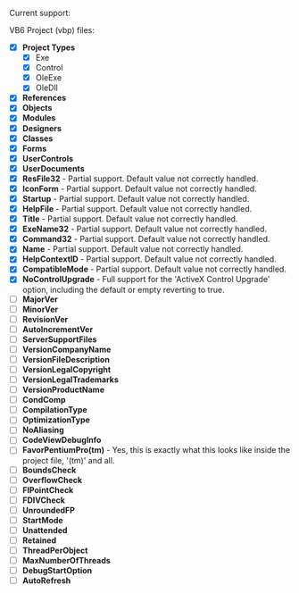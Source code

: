Current support:

VB6 Project (vbp) files:
- [X] **Project Types**
    - [X] Exe
    - [X] Control
    - [X] OleExe
    - [X] OleDll
- [x] **References**
- [x] **Objects**
- [x] **Modules**
- [x] **Designers**
- [x] **Classes**
- [x] **Forms**
- [x] **UserControls**
- [X] **UserDocuments**
- [X] **ResFile32** - Partial support. Default value not correctly handled.
- [X] **IconForm** - Partial support. Default value not correctly handled.
- [X] **Startup** - Partial support. Default value not correctly handled.
- [X] **HelpFile** - Partial support. Default value not correctly handled.
- [X] **Title** - Partial support. Default value not correctly handled. 
- [X] **ExeName32** - Partial support. Default value not correctly handled. 
- [X] **Command32** - Partial support. Default value not correctly handled. 
- [X] **Name** - Partial support. Default value not correctly handled. 
- [X] **HelpContextID** - Partial support. Default value not correctly handled. 
- [X] **CompatibleMode** - Partial support. Default value not correctly handled. 
- [X] **NoControlUpgrade** - Full support for the 'ActiveX Control Upgrade' option, including the default or empty reverting to true.
- [ ] **MajorVer**
- [ ] **MinorVer**
- [ ] **RevisionVer**
- [ ] **AutoIncrementVer**
- [ ] **ServerSupportFiles**
- [ ] **VersionCompanyName**
- [ ] **VersionFileDescription**
- [ ] **VersionLegalCopyright**
- [ ] **VersionLegalTrademarks**
- [ ] **VersionProductName**
- [ ] **CondComp**
- [ ] **CompilationType**
- [ ] **OptimizationType**
- [ ] **NoAliasing**
- [ ] **CodeViewDebugInfo**
- [ ] **FavorPentiumPro(tm)** - Yes, this is exactly what this looks like inside the project file, '(tm)' and all.
- [ ] **BoundsCheck**
- [ ] **OverflowCheck**
- [ ] **FlPointCheck**
- [ ] **FDIVCheck**
- [ ] **UnroundedFP**
- [ ] **StartMode**
- [ ] **Unattended**
- [ ] **Retained**
- [ ] **ThreadPerObject**
- [ ] **MaxNumberOfThreads**
- [ ] **DebugStartOption**
- [ ] **AutoRefresh**
